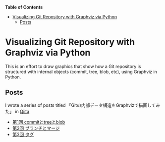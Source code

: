 <!-- START doctoc generated TOC please keep comment here to allow auto update -->
<!-- DON'T EDIT THIS SECTION, INSTEAD RE-RUN doctoc TO UPDATE -->
**Table of Contents**

- [Visualizing Git Repository with Graphviz via Python](#visualizing-git-repository-with-graphviz-via-python)
  - [Posts](#posts)

<!-- END doctoc generated TOC please keep comment here to allow auto update -->

# Visualizing Git Repository with Graphviz via Python

This is an effort to draw graphics that show how a Git repository is structured with internal objects (commit, tree, blob, etc), using Graphviz in Python.


## Posts

I wrote a series of posts titled 「Gitの内部データ構造をGraphvizで描画してみた」 in [Qiita](https://qiita.com/)

- [第1回 commitとtreeとblob](Qiita-1.commit_tree_blob.md)
- [第2回 ブランチとマージ](Qiita-2.branch_merge.md)
- [第3回 タグ](Qiita-3.tags.md) 

